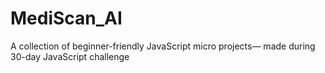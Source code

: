 # MediScan_AI
A collection of beginner-friendly JavaScript micro projects— made during 30-day JavaScript challenge
